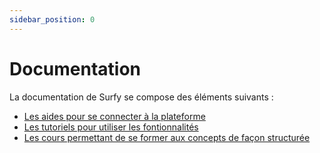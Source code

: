 ```yaml
---
sidebar_position: 0
---
```


# Documentation

La documentation de Surfy se compose des éléments suivants :

- [Les aides pour se connecter à la plateforme](/docs/access/intro)
- [Les tutoriels pour utiliser les fontionnalités](/docs/tutorials/intro)
- [Les cours permettant de se former aux concepts de façon structurée](/docs/courses/intro)